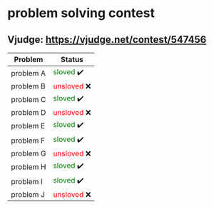 # problem solving contest
## Vjudge: https://vjudge.net/contest/547456

| Problem               | Status                                                       |
| --------------------- | ------------------------------------------------------------ |
|problem A              |<span style='color: green'>sloved</span> :heavy_check_mark:   |
|problem B              |<span style='color: red'>unsloved</span> :x:                  |
|problem C              |<span style='color: green'>sloved</span> :heavy_check_mark:   |
|problem D              |<span style='color: red'>unsloved</span> :x:                  |
|problem E              |<span style='color: green'>sloved</span> :heavy_check_mark:   |
|problem F              |<span style='color: green'>sloved</span> :heavy_check_mark:   |
|problem G              |<span style='color: red'>unsloved</span> :x:                  |
|problem H              |<span style='color: green'>sloved</span> :heavy_check_mark:   |
|problem I              |<span style='color: green'>sloved</span> :heavy_check_mark:   |
|problem J              |<span style='color: red'>unsloved</span> :x:                  |